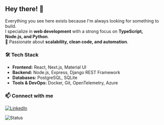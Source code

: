 ## Hey there! 👋  

Everything you see here exists because I'm always looking for something to build.  
I specialize in **web development** with a strong focus on **TypeScript, Node.js, and Python**.  
🚀 Passionate about **scalability, clean code, and automation**.  

### 🛠️ Tech Stack  
- **Frontend:** React, Next.js, Material UI  
- **Backend:** Node.js, Express, Django REST Framework  
- **Databases:** PostgreSQL, SQLite  
- **Tools & DevOps:** Docker, Git, OpenTelemetry, Azure  

### 📫 Connect with me  
[![LinkedIn](https://img.shields.io/badge/LinkedIn-0A66C2?style=for-the-badge&logo=linkedin&logoColor=white)](https://www.linkedin.com/in/agustin-zarate-dev/)   

![Status](https://img.shields.io/badge/Status-Working%20on%20it%20🚀-blue?style=for-the-badge)
